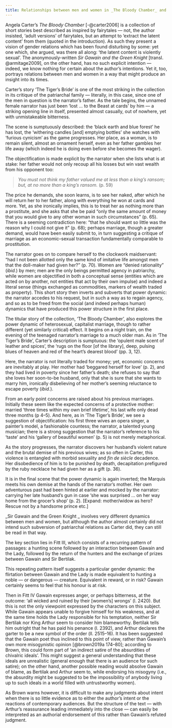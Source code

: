 ```yaml
---
title: Relationships between men and women in _The Bloody Chamber_ and _Sir Gawain and the Green Knight_
---
```


Angela Carter’s _The Bloody Chamber_ [-@carter2006] is a collection of short stories best described as inspired by fairytales — not, the author insisted, ‘adult versions’ of fairytales, but an attempt to ‘extract the latent content’ from them (quoted in the introduction). As such they present a vision of gender relations which has been found disturbing by some: yet one which, she argued, was there all along: ‘the latent content is violently sexual’. The anonymously-written _Sir Gawain and the Green Knight_ [transl. @armitage2009], on the other hand, has no such explicit intention — indeed, we know nothing for certain about the author’s intentions. Yet it, too, portrays relations between men and women in a way that might produce an insight into its times.

Carter’s story ‘The Tiger’s Bride’ is one of the most striking in the collection in its critique of the patriarchal family — literally, in this case, since one of the men in question is the narrator’s father. As the tale begins, the unnamed female narrator has just been ‘lost … to the Beast at cards’ by him — a striking opening line in itself, presented almost casually, out of nowhere, yet with unmistakeable bitterness.

The scene is sumptuously described: the ‘black earth and blue forest’ he has lost, the ‘withering candles [and] emptying bottles’ she watches with ‘furious cynicism’ as the game progresses. Her place, as a woman, is to remain silent, almost an ornament herself, even as her father gambles her life away (which indeed he is doing even before she becomes the wager).

The objectification is made explicit by the narrator when she lists what is at stake: her father would not only recoup all his losses but win vast wealth from his opponent too:

> _You must not think my father valued me at less than a king’s ransom; but, at *no more* than a king’s ransom._ (p.&nbsp;59)

The price he demands, she soon learns, is to see her naked, after which he will return her to her father, along with everything he won at cards and more. Yet, as she ironically implies, this is to treat her as nothing more than a prostitute, and she asks that she be paid “only the same amount of money that you would give to any other woman in such circumstances” (p.&nbsp;65). There is a seeming contradiction here: “that he should want so little was the reason why I could not give it” (p.&nbsp;68); perhaps marriage, though a greater demand, would have been easily submit to, in turn suggesting a critique of marriage as an economic–sexual transaction fundamentally comparable to prostitution.

The narrator goes on to compare herself to the clockwork maidservant: “had I not been allotted only the same kind of imitative life amongst men that the doll-maker had given her?” (p.&nbsp;70). Women are “denied rationality” (_ibid._) by men; men are the only beings permitted agency in patriarchy, while women are objectified in both a conceptual sense (entities which are acted on by another, not entities that act by their own impulse) and indeed a literal sense (things exchanged as commodities, markers of wealth traded as property). This short story then inverts and subverts that power dynamic: the narrator accedes to his request, but in such a way as to regain agency, and so as to be freed from the social (and indeed perhaps human) dynamics that have produced this power structure in the first place.

The titular story of the collection, ‘The Bloody Chamber’, also explores the power dynamic of heterosexual, capitalist marriage, though to rather different (yet similarly critical) effect. It begins on a night train, on the evening of the teenaged narrator’s marriage to a much older man. As in ‘The Tiger’s Bride’, Carter’s description is sumptuous: the ‘opulent male scent of leather and spices’, the ‘rugs on the floor [of the library], deep, pulsing blues of heaven and red of the heart’s dearest blood’ (pp.&nbsp;3,&nbsp;12).

Here, the narrator is not literally traded for money; yet, economic concerns are inevitably at play. Her mother had ‘beggared herself for love’ (p.&nbsp;2), and they had lived in poverty since her father’s death; she refuses to say that she loves her soon-to-be husband, only that she is sure that she wants to marry him, ironically disbelieving of her mother’s seeming reluctance to escape poverty (_ibid._).

From an early point concerns are raised about his previous marriages. Initially these seem like the expected concerns of a protective mother: married ‘three times within my own brief lifetime’, his last wife only dead three months (p&nbsp;4–5). And here, as in ‘The Tiger’s Bride’, we see a suggestion of objectification: his first three wives an opera singer, a painter’s model, a fashionable countess; the narrator, a talented young musician; there is a strong suggestion that the narrator’s reference to his ‘taste’ and his ‘gallery of beautiful women’ (p.&nbsp;5) is not merely metaphorical.

As the story progresses, the narrator discovers her husband’s violent nature and the brutal demise of his previous wives; as so often in Carter, this violence is entangled with morbid sexuality and _fin de siècle_ decadence. Her disobedience of him is to be punished by death, decapitation prefigured by the ruby necklace he had given her as a gift (p.&nbsp;36).

It is in the final scene that the power dynamic is again inverted; the Marquis meets his own demise at the hands of the narrator’s mother. Her own adventurous past had been hinted at earlier and mocked by the narrator: carrying her late husband’s gun in case ‘she was surprised … on her way home from the grocer’s shop’ (p.&nbsp;2). [Expand: mother/widow as hero? Rescue not by a handsome prince etc.]

_Sir Gawain and the Green Knight _ involves very different dynamics between men and women, but although the author almost certainly did not intend such subversion of patriarchal relations as Carter did, they can still be read in that way.

The key section lies in Fitt III, which consists of a recurring pattern of passages: a hunting scene followed by an interaction between Gawain and the Lady, followed by the return of the hunters and the exchange of prizes between Gawain and Sir Bertilak.

This repeating pattern itself suggests a particular gender dynamic: the flirtation between Gawain and the Lady is made equivalent to hunting a noble — or dangerous — creature. Equivalent in reward, or in risk? Gawain certainly seems to feel that his honour is at risk.

Then in Fitt IV Gawain expresses anger, or perhaps bitterness, at the outcome: ‘all wicked and ruined by their [women’s] wrongs’ (l.&nbsp;2420). But this is not the only viewpoint expressed by the characters on this subject. While Gawain appears unable to forgive himself for his weakness, and at the same time holds the Lady responsible for his temptation, neither Sir Bertilak nor King Arthur seem to consider him blameworthy. Bertilak tells him outright that he has paid his penance (l.&nbsp;2392), and Arthur declares the garter to be a new symbol of the order (ll.&nbsp;2515–16). It has been suggested that the Gawain poet thus inclined to this point of view, rather than Gawain’s own more misogynistic opinion [@brown2019a 174–80]; according to Brown, this could form part of ‘an indirect satire of the absurdities of chivalric ideals’. This might suggest a general understanding that these ideals are unrealistic (general enough that there is an audience for such satire); on the other hand, another possible reading would absolve Gawain of blame, as Bertilak and Arthur seem to, while endorsing his misogyny (i.e., the absurdity might be suggested to be the impossibility of anybody living up to such ideals in a world filled with untrustworthy women).

As Brown warns however, it is difficult to make any judgments about intent when there is so little evidence as to either the author’s intent or the reactions of contemporary audiences. But the structure of the text — with Arthur’s reassurance leading immediately into the close — can easily be interpreted as an authorial endorsement of this rather than Gawain’s refuted judgment.
